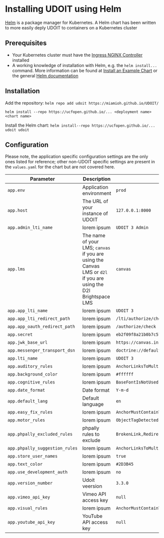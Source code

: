 # Installing UDOIT using Helm

[Helm](https://helm.sh/) is a package manager for Kubernetes. A Helm chart has been written to more easily deply UDOIT to containers on a Kubernetes cluster

## Prerequisites

* Your Kubernetes cluster must have the [Ingress NGINX Controller](https://github.com/kubernetes/ingress-nginx) installed
* A working knowledge of installation with Helm, e.g. the `helm install...` command. More information can be found at [Install an Example Chart](https://helm.sh/docs/intro/quickstart/#install-an-example-chart) or the general [Helm documentation](https://helm.sh/docs/)

## Installation

Add the repository: `helm repo add udoit https://miamioh.github.io/UDOIT/`

`helm install --repo https://ucfopen.github.io/... <deployment name> <chart name>`

Install the Helm chart: `helm install--repo https://ucfopen.github.io/... udoit udoit`

## Configuration

Please note, the application specific configuration settings are the only ones listed for reference; other non-UDOIT specific settings are present in the `values.yaml` for the chart but are not covered here.

| Parameter | Description | Default 
| --- | --- | --- |
| `app.env` | Application environment | `prod`
| `app.host` | The URL of your instance of UDOIT | `127.0.0.1:8000`
| `app.admin_lti_name` | lorem ipsum | `UDOIT 3 Admin`
| `app.lms` | The name of your LMS; `canvas` if you are using the Canvas LMS or `d2l` if you are using the D2l Brightspace LMS | `canvas`
| `app.app_lti_name` | lorem ipsum | `UDOIT 3`
| `app.app_lti_redirect_path` | lorem ipsum | `/lti/authorize/check`
| `app.app_oauth_redirect_path` | lorem ipsum | `/authorize/check`
| `app.secret` | lorem ipsum | `eb2f09f8a21b0b7c57b9fc36eee250eb`
| `app.jwk_base_url` | lorem ipsum | `https://canvas.instructure.com/`
| `app.messenger_transport_dsn` | lorem ipsum | `doctrine://default`
| `app.lti_name` | lorem ipsum | `UDOIT 3`
| `app.auditory_rules` | lorem ipsum | `AnchorLinksToMultiMediaRequireTranscript,AnchorLinksToSoundFilesNeedTranscripts,ObjectMustContainText,ObjectTagDetected,VideoCaptionsMatchCourseLanguage,VideoEmbedCheck,VideoProvidesCaptions,VideosEmbeddedOrLinkedNeedCaptions,VideosEmbeddedOrLinkedNeedCaptions,VideosHaveAutoGeneratedCaptions`
| `app.background_color` | lorem ipsum | `#ffffff`
| `app.cognitive_rules` | lorem ipsum | `BaseFontIsNotUsed,BlinkIsNotUsed,ContentTooLong,DocumentReadingDirection,FontIsNotUsed,HeadingsInOrder,MarqueeIsNotUsed,NoHeadings,ObjectTagDetected,ParagraphNotUsedAsHeader,TableDataShouldHaveTableHeader,TableHeaderShouldHaveScope`
| `app.date_format` | Date format | `Y-m-d`
| `app.default_lang` | Default language | `en`
| `app.easy_fix_rules` | lorem ipsum | `AnchorMustContainText,AnchorSuspiciousLinkText,CssTextHasContrast,CssTextStyleEmphasize,HeadersHaveText,ImageAltIsDifferent,ImageAltIsTooLong,ImageHasAlt,ImageHasAltDecorative,ParagraphNotUsedAsHeader,ImageAltNotPlaceholder`
| `app.motor_rules` | lorem ipsum | `ObjectTagDetected`
| `app.phpally_excluded_rules` | phpally rules to exclude | `BrokenLink,RedirectedLink`
| `app.phpally_suggestion_rules` | lorem ipsum | `AnchorLinksToMultiMediaRequireTranscript,AnchorLinksToSoundFilesNeedTranscripts,AnchorSuspiciousLinkText,ContentTooLong,IframeNotHandled,InputImageNotDecorative,NoHeadings,ObjectTagDetected,ParagraphNotUsedAsHeader,PreShouldNotBeUsedForTabularValues,RedirectedLink,EmbedTagDetected,IframeNotHandled`
| `app.store_user_names` | lorem ipsum | `true`
| `app.text_color` | lorem ipsum | `#2D3B45`
| `app.use_development_auth` | lorem ipsum | `no`
| `app.version_number` | Udoit veersion | `3.3.0`
| `app.vimeo_api_key` | Vimeo API access key | `null`
| `app.visual_rules` | lorem ipsum | `AnchorMustContainText,AnchorSuspiciousLinkText,BaseFontIsNotUsed,CssTextHasContrast,CssTextStyleEmphasize,FontIsNotUsed,HeadersHaveText,HeadingsInOrder,ImageAltIsDifferent,ImageAltIsTooLong,ImageAltNotEmptyInAnchor,ImageAltNotPlaceholder,ImageHasAlt,ImageHasAltDecorative,ImageHasLongDescription,InputImageNotDecorative,NoHeadings,ObjectTagDetected,ParagraphNotUsedAsHeader,PreShouldNotBeUsedForTabularValues,TableDataShouldHaveTableHeader,TableHeaderShouldHaveScope`
| `app.youtube_api_key` | YouTube API access key | `null`